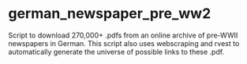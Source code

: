 # german_newspaper_pre_ww2
Script to download 270,000+ .pdfs from an online archive of pre-WWII newspapers in German. This script also uses webscraping and rvest to automatically generate the universe of possible links to these .pdf. 
